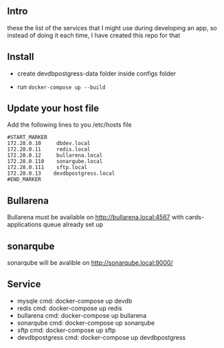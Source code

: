 ## Intro
these the list of the services that I might use during developing an app, so instead of doing it each time, I have created this repo for that

## Install
- create devdbpostgress-data folder inside configs folder

- run ``` docker-compose up --build ```

## Update your host file
Add the following lines to you /etc/hosts file

```
#START_MARKER
172.28.0.10     dbdev.local
172.28.0.11     redis.local
172.28.0.12     bullarena.local
172.28.0.110    sonarqube.local
172.28.0.111    sftp.local
172.28.0.13    devdbpostgress.local
#END_MARKER
```

## Bullarena
Bullarena must be available on http://bullarena.local:4567 with cards-applications queue already set up

## sonarqube
sonarqube will be avalible on http://sonarqube.local:9000/

## Service

- mysqle cmd: docker-compose up devdb
- redis cmd: docker-compose up redis
- bullarena cmd: docker-compose up bullarena
- sonarqube cmd: docker-compose up sonarqube
- sftp cmd: docker-compose up sftp
- devdbpostgress cmd: docker-compose up devdbpostgress

